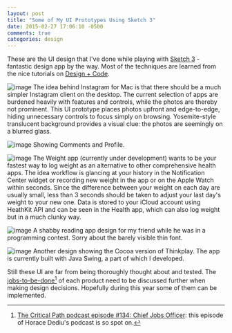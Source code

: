 ```yaml
---
layout: post
title: "Some of My UI Prototypes Using Sketch 3"
date: 2015-02-27 17:06:10 -0500
comments: true
categories: design
---
```

These are the UI design that I've done while playing with [Sketch 3](http://bohemiancoding.com/sketch/) - fantastic design app by the way. Most of the techniques are learned from the nice tutorials on [Design + Code](http://bohemiancoding.com/sketch/).

![image](http://kailun.me/images/InstagramMac1.png)
The idea behind Instagram for Mac is that there should be a much simpler Instagram client on the desktop. The current selection of apps are burdened heavily with features and controls, while the photos are thereby not prominent. This UI prototype places photos upfront and edge-to-edge, hiding unnecessary controls to focus simply on browsing. Yosemite-style translucent background provides a visual clue: the photos are seemingly on a blurred glass.

![image](http://kailun.me/images/InstagramMac2.png)
Showing Comments and Profile.

![image](http://kailun.me/images/WeightAppPage.png)
The Weight app (currently under development) wants to be your fastest way to log weight as an alternative to other comprehensive health apps. The idea workflow is glancing at your history in the Notification Center widget or recording new weight in the app or on the Apple Watch within seconds. Since the difference between your weight on each day are usually small, less than 3 seconds should be taken to adjust your last day's weight to your new one. Data is stored to your iCloud account using HeathKit API and can be seen in the Health app, which can also log weight but in a much clunky way.

![image](http://kailun.me/images/TrendingNow.png)
A shabby reading app design for my friend while he was in a programming contest. Sorry about the barely visible thin font.
 
![image](http://kailun.me/images/thinkplayMac.png)
Another design showing the Cocoa version of Thinkplay. The app is currently built with Java Swing, a part of which I developed.

Still these UI are far from being thoroughly thought about and tested. The [jobs-to-be-done](http://www.christenseninstitute.org/key-concepts/jobs-to-be-done/)[^1] of each product need to be discussed further when making design decisions. Hopefully during this year some of them can be implemented.

[^1]: [The Critical Path podcast episode #134: Chief Jobs Officer](http://5by5.tv/criticalpath/134): this episode of Horace Dediu's podcast is so spot on.